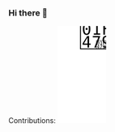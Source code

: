 ### Hi there 👋

Contributions:
![Snake animation](https://github.com/ToreyLittlefield/ToreyLittlefield/blob/output/github-contribution-grid-snake.svg)

<div style="visibility: hidden;">
  <img src="https://profile-counter.glitch.me/toreylittelfield/count.svg"  alt='count views' style="visibility: hidden;"/>
</div>
<!--
**toreylittlefield/toreylittlefield** is a ✨ _special_ ✨ repository because its `README.md` (this file) appears on your GitHub profile.

Here are some ideas to get you started:

- 🔭 I’m currently working on ...
- 🌱 I’m currently learning ...
- 👯 I’m looking to collaborate on ...
- 🤔 I’m looking for help with ...
- 💬 Ask me about ...
- 📫 How to reach me: ...
- 😄 Pronouns: ...
- ⚡ Fun fact: ...
-->
